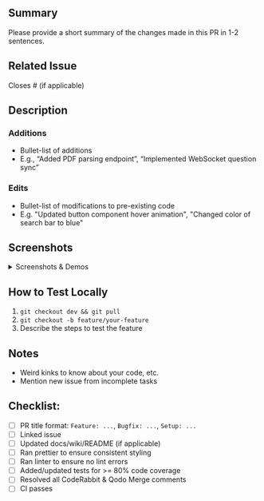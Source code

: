 ## Summary
Please provide a short summary of the changes made in this PR in 1-2 sentences.

## Related Issue
Closes #<issue-number> (if applicable)

## Description
### Additions
- Bullet-list of additions
- E.g., “Added PDF parsing endpoint”, “Implemented WebSocket question sync”
### Edits
- Bullet-list of modifications to pre-existing code
- E.g. "Updated button component hover animation", "Changed color of search bar to blue"

## Screenshots 
<details>
  <summary>Screenshots & Demos</summary>

</details>

## How to Test Locally
1. `git checkout dev && git pull`
2. `git checkout -b feature/your-feature`
3. Describe the steps to test the feature

## Notes
- Weird kinks to know about your code, etc.
- Mention new issue from incomplete tasks 

## Checklist:

- [ ] PR title format: `Feature: ...`, `Bugfix: ...`, `Setup: ...`
- [ ] Linked issue
- [ ] Updated docs/wiki/README (if applicable)
- [ ] Ran prettier to ensure consistent styling
- [ ] Ran linter to ensure no lint errors
- [ ] Added/updated tests for >= 80% code coverage
- [ ] Resolved all CodeRabbit & Qodo Merge comments
- [ ] CI passes